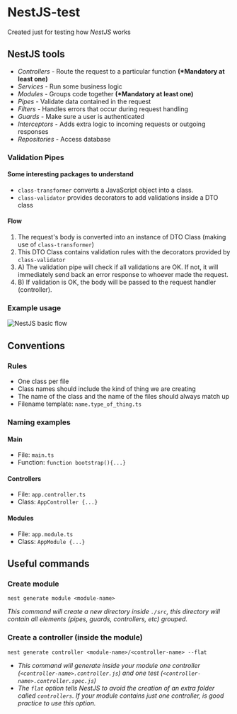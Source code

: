 # NestJS-test

Created just for testing how _NestJS_ works

## NestJS tools

- _Controllers_ - Route the request to a particular function **(\*Mandatory at least one)**
- _Services_ - Run some business logic
- _Modules_ - Groups code together **(\*Mandatory at least one)**
- _Pipes_ - Validate data contained in the request
- _Filters_ - Handles errors that occur during request handling
- _Guards_ - Make sure a user is authenticated
- _Interceptors_ - Adds extra logic to incoming requests or outgoing responses
- _Repositories_ - Access database

### Validation Pipes

#### Some interesting packages to understand

- `class-transformer` converts a JavaScript object into a class.
- `class-validator` provides decorators to add validations inside a DTO class

#### Flow

1. The request's body is converted into an instance of DTO Class (making use of `class-transformer`)
2. This DTO Class contains validation rules with the decorators provided by `class-validator`
3. A) The validation pipe will check if all validations are OK. If not, it will immediately send back an error response to whoever made the request.
4. B) If validation is OK, the body will be passed to the request handler (controller).

### Example usage

![NestJS basic flow](https://user-images.githubusercontent.com/44510623/195880686-f88aa55d-1647-49e4-a429-2280e0998376.jpg)

## Conventions

### Rules

- One class per file
- Class names should include the kind of thing we are creating
- The name of the class and the name of the files should always match up
- Filename template: `name.type_of_thing.ts`

### Naming examples

#### Main

- File: `main.ts`
- Function: `function bootstrap(){...}`

#### Controllers

- File: `app.controller.ts`
- Class: `AppController {...}`

#### Modules

- File: `app.module.ts`
- Class: `AppModule {...}`

## Useful commands

### Create module

```
nest generate module <module-name>
```

_This command will create a new directory inside `./src`, this directory will contain all elements (pipes, guards, controllers, etc) grouped._

### Create a controller (inside the module)

```
nest generate controller <module-name>/<controller-name> --flat
```

- _This command will generate inside your module one controller (`<controller-name>.controller.js`) and one test (`<controller-name>.controller.spec.js`)_
- _The `flat` option tells NestJS to avoid the creation of an extra folder called `controllers`. If your module contains just one controller, is good practice to use this option._
